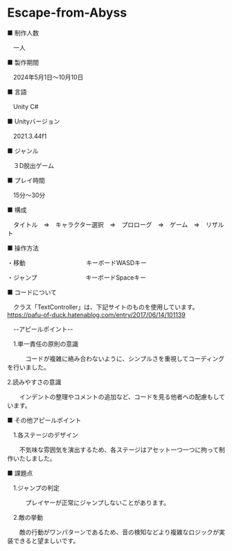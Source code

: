 # Escape-from-Abyss
■ 制作人数

　一人

■ 製作期間

　2024年5月1日～10月10日

■ 言語

　Unity C#

■ Unityバージョン

　2021.3.44f1

■ ジャンル

　３D脱出ゲーム

■ プレイ時間　　

　15分～30分

■ 構成

　タイトル　⇒　キャラクター選択　⇒　プロローグ　⇒　ゲーム　⇒　リザルト

■ 操作方法

・移動　　　　　　　　　　キーボードWASDキー

・ジャンプ　　　　　　　　キーボードSpaceキー

■ コードについて

　クラス「TextController」は、下記サイトのものを使用しています。
　https://pafu-of-duck.hatenablog.com/entry/2017/06/14/101139

　--アピールポイント--

　1.単一責任の原則の意識

　　　コードが複雑に絡み合わないように、シンプルさを重視してコーディングを行いました。

  2.読みやすさの意識

  　　インデントの整理やコメントの追加など、コードを見る他者への配慮もしています。

■ その他アピールポイント

　1.各ステージのデザイン

  　　不気味な雰囲気を演出するため、各ステージはアセット一つ一つに拘って制作いたしました。

■ 課題点

　1.ジャンプの判定

　　　プレイヤーが正常にジャンプしないことがあります。

　2.敵の挙動

  　　敵の行動がワンパターンであるため、音の検知などより複雑なロジックが実装できると望ましいです。
